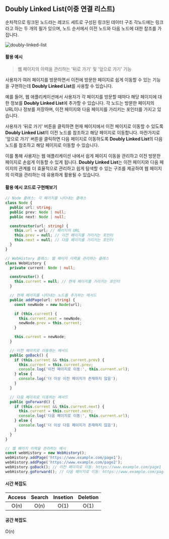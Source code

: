 ## Doubly Linked List(이중 연결 리스트)

 순차적으로 링크된 노드라는 레코드 세트로 구성된 링크된 데이터 구조
   각노드에는 링크라고 하는 두 개의 필가 있으며, 노드 순서에서 이전 노드와 다음 노드에 대한 참조를 가집니다.

![doubly-linked-list](https://github.com/kwhong95/bot_rps/assets/70752848/eaff5bdc-c458-4719-a3e3-da805be8cb82)


#### 활용 예시

> 웹 페이지의 이력을 관리하는 '뒤로 가기' 및 '앞으로 가기' 기능

사용자가 여러 페이지를 방문하면서 이전에 방문한 페이지로 쉽게 이동할 수 있는 기능을 구현하는데 **Doubly Linked List**를 사용할 수 있습니다.

예를 들어, 웹 애플리케이션에서 사용자가 각 페이지를 방문할 때마다 해당 페이지에 대한 정보를 **Doubly Linked List**에 추가할 수 있습니다. 각 노드는 방문한 페이지의 URL이나 정보를 저장하며, 이전 페이지와 다음 페이지를 가리키는 포인터를 가지고 있습니다.

사용자가 '뒤로 가기' 버튼을 클릭하면 현재 페이지에서 이전 페이지로 이동할 수 있도록  **Doubly Linked List**의 이전 노드를 참조하고 해당 페이지로 이동합니다. 마찬가지로 '앞으로 가기' 버튼을 클릭하면 다음 페이지로 이동하도록  **Doubly Linked List**의 다음 노드를 참조하고 해당 페이지로 이동할 수 있습니다.

이를 통해 사용자는 웹 애플리케이션 내에서 쉽게 페이지 이동을 관리하고 이전 방문한 페이지로 손쉽게 이동할 수 있게 됩니다. **Doubly Linked List**는 이전 페이지와 다음 페이지의 관계를 더 효율적으로 관리하고 쉽게 탐색할 수 있는 구조를 제공하여 웹 페이지의 이력을 관리하는 데 유용하게 활용될 수 있습니다.


#### 활용 예시 코드로 구현해보기

```ts
// Node 클래스: 각 페이지를 나타내는 클래스
class Node {
  public url: string;
  public prev: Node | null;
  public next: Node | null;

  constructor(url: string) {
    this.url = url; // 페이지의 URL
    this.prev = null; // 이전 페이지를 가리키는 포인터
    this.next = null; // 다음 페이지를 가리키는 포인터
  }
}

// WebHistory 클래스: 웹 페이지 이력을 관리하는 클래스
class WebHistory {
  private current: Node | null;

  constructor() {
    this.current = null; // 현재 페이지를 가리키는 포인터
  }

  // 현재 페이지를 나타내는 노드를 추가하는 메서드
  public addPage(url: string) {
    const newNode = new Node(url);

    if (this.current) {
      this.current.next = newNode;
      newNode.prev = this.current;
    }

    this.current = newNode;
  }

  // 이전 페이지로 이동하는 메서드
  public goBack() {
    if (this.current && this.current.prev) {
      this.current = this.current.prev;
      console.log('이전 페이지로 이동:', this.current.url);
    } else {
      console.log('더 이상 이전 페이지가 존재하지 않음');
    }
  }

  // 다음 페이지로 이동하는 메서드
  public goForward() {
    if (this.current && this.current.next) {
      this.current = this.current.next;
      console.log('다음 페이지로 이동:', this.current.url);
    } else {
      console.log('더 이상 다음 페이지가 존재하지 않음');
    }
  }
}

// 웹 페이지 이력을 관리하는 예시
const webHistory = new WebHistory();
webHistory.addPage('https://www.example.com/page1');
webHistory.addPage('https://www.example.com/page2');
webHistory.goBack(); // 이전 페이지로 이동: https://www.example.com/page1
webHistory.goForward(); // 다음 페이지로 이동: https://www.example.com/page2

```


#### 시간 복잡도

| Access | Search | Insetion | Deletion |
| :---: | :---: | :---: | :---: |
| O(n) | O(n) | O(1) | O(1) |

#### 공간 복잡도

O(n)